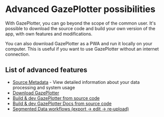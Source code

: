 # Advanced GazePlotter possibilities
With GazePlotter, you can go beyond the scope of the common user. It's possible to download the source code and build your own version of the app, with own features and modifications.

You can also download GazePlotter as a PWA and run it locally on your computer. This is useful if you want to use GazePlotter without an internet connection.

## List of advanced features
- [Source Metadata](./source-metadata.md) - View detailed information about your data processing and system usage
- [Download GazePlotter](./download-gazeplotter.md)
- [Build & dev GazePlotter from source code](./app-dev-build.md)
- [Build & dev GazePlotter Docs from source code](./docs-dev-build.md)
- [Segmented Data workflows (export → edit → re‑upload)](./segmented-data-workflows.md)